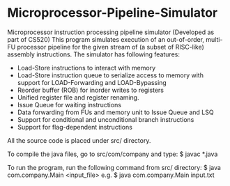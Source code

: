 # Microprocessor-Pipeline-Simulator

Microprocessor instruction processing pipeline simulator (Developed as part of CS520) This program simulates execution of an out-of-order, multi-FU processor pipeline for the given stream of (a subset of RISC-like) assembly instructions. The simulator has following features:

- Load-Store instructions to interact with memory
- Load-Store instruction queue to serialize access to memory with support for LOAD-Forwarding and LOAD-Bypassing
- Reorder buffer (ROB) for inorder writes to registers
- Unified register file and register renaming. 
- Issue Queue for waiting instructions
- Data forwarding from FUs and memory unit to Issue Queue and LSQ
- Support for conditional and unconditional branch instructions
- Support for flag-dependent instructions

All the source code is placed under src/ directory.

To compile the java files, go to src/com/company and type: $ javac *.java

To run the program, run the following command from src/ directory: $ java com.company.Main <input_file> e.g. $ java com.company.Main input.txt
